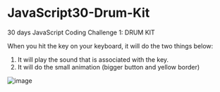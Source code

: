 # JavaScript30-Drum-Kit
30 days JavaScript Coding Challenge 1: DRUM KIT

When you hit the key on your keyboard, it will do the two things below:
1. It will play the sound that is associated with the key.
2. It will do the small animation (bigger button and yellow border)

![image](https://user-images.githubusercontent.com/76931326/108444991-7ac97b80-7210-11eb-9f40-fea7c8403795.png)

